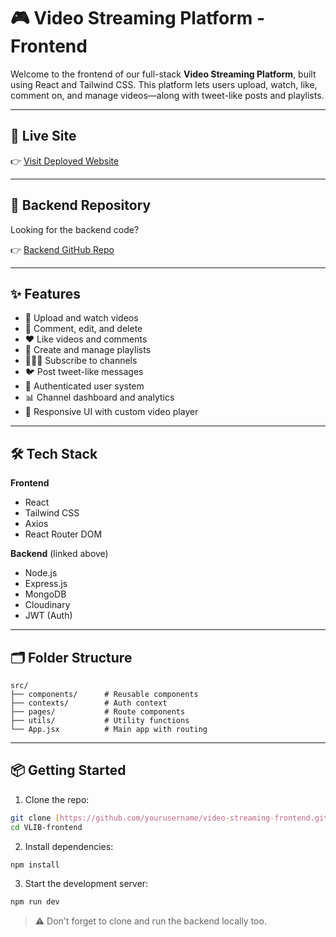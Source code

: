 # 🎮 Video Streaming Platform - Frontend

Welcome to the frontend of our full-stack **Video Streaming Platform**, built using React and Tailwind CSS. This platform lets users upload, watch, like, comment on, and manage videos—along with tweet-like posts and playlists.

---

## 🚀 Live Site

👉 [Visit Deployed Website](https://vlib-frontend.vercel.app/)

---

## 🔗 Backend Repository

Looking for the backend code?

👉 [Backend GitHub Repo](https://github.com/bajpaisatvic/Video-Library-backend)

---

## ✨ Features

* 🎥 Upload and watch videos
* 💬 Comment, edit, and delete
* ❤️ Like videos and comments
* 📁 Create and manage playlists
* 🧑‍🤝‍🧑 Subscribe to channels
* 🐦 Post tweet-like messages
* 🔐 Authenticated user system
* 📊 Channel dashboard and analytics
* 📱 Responsive UI with custom video player

---

## 🛠️ Tech Stack

**Frontend**

* React
* Tailwind CSS
* Axios
* React Router DOM

**Backend** (linked above)

* Node.js
* Express.js
* MongoDB
* Cloudinary
* JWT (Auth)

---

## 🗂️ Folder Structure

```
src/
├── components/      # Reusable components
├── contexts/        # Auth context
├── pages/           # Route components
├── utils/           # Utility functions
└── App.jsx          # Main app with routing
```

---

## 📦 Getting Started

1. Clone the repo:

```bash
git clone [https://github.com/yourusername/video-streaming-frontend.git](https://github.com/bajpaisatvic/VLIB-frontend)
cd VLIB-frontend
```

2. Install dependencies:

```bash
npm install
```

3. Start the development server:

```bash
npm run dev
```

> ⚠️ Don't forget to clone and run the backend locally too.
